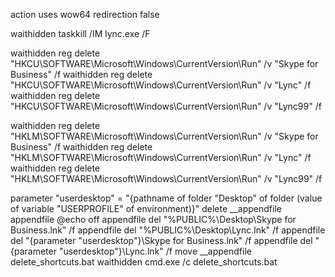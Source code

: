 action uses wow64 redirection false

waithidden taskkill /IM lync.exe /F

waithidden reg delete "HKCU\SOFTWARE\Microsoft\Windows\CurrentVersion\Run" /v "Skype for Business" /f
waithidden reg delete "HKCU\SOFTWARE\Microsoft\Windows\CurrentVersion\Run" /v "Lync" /f
waithidden reg delete "HKCU\SOFTWARE\Microsoft\Windows\CurrentVersion\Run" /v "Lync99" /f

waithidden reg delete "HKLM\SOFTWARE\Microsoft\Windows\CurrentVersion\Run" /v "Skype for Business" /f
waithidden reg delete "HKLM\SOFTWARE\Microsoft\Windows\CurrentVersion\Run" /v "Lync" /f
waithidden reg delete "HKLM\SOFTWARE\Microsoft\Windows\CurrentVersion\Run" /v "Lync99" /f

parameter "userdesktop" = "{pathname of folder "Desktop" of folder (value of variable "USERPROFILE" of environment)}"
delete __appendfile
appendfile @echo off
appendfile del "%PUBLIC%\Desktop\Skype for Business.lnk" /f
appendfile del "%PUBLIC%\Desktop\Lync.lnk" /f
appendfile del "{parameter "userdesktop"}\Skype for Business.lnk" /f
appendfile del "{parameter "userdesktop"}\Lync.lnk" /f
move __appendfile delete_shortcuts.bat
waithidden cmd.exe /c delete_shortcuts.bat
